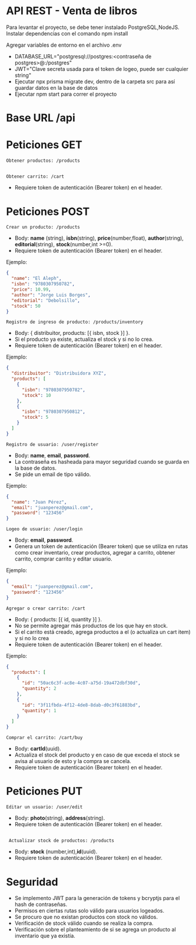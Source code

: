 # API REST - Venta de libros

Para levantar el proyecto, se debe tener instalado PostgreSQL,NodeJS.
Instalar dependencias con el comando npm install

Agregar variables de entorno en el archivo .env

- DATABASE_URL="postgresql://postgres:<contraseña de postgres>@<host>:<puerto>/postgres"
- JWT="Clave secreta usada para el token de logeo, puede ser cualquier string"
- Ejecutar npx prisma migrate dev, dentro de la carpeta src para así guardar datos en la base de datos
- Ejecutar npm start para correr el proyecto

# Base URL <b>/api</b>

# Peticiones <b>GET</b>

    Obtener productos: /products

##

    Obtener carrito: /cart

- Requiere token de autenticación (Bearer token) en el header.

# Peticiones <b>POST</b>

    Crear un producto: /products

- Body: <b>name</b> (string), <b>isbn</b>(string), <b>price</b>(number,float), <b>author</b>(string), <b>editorial</b>(string), <b>stock</b>(number,int >=0).
- Requiere token de autenticación (Bearer token) en el header.

Ejemplo:

```json
{
  "name": "El Aleph",
  "isbn": "9780307950782",
  "price": 10.99,
  "author": "Jorge Luis Borges",
  "editorial": "Debolsillo",
  "stock": 50
}
```

    Registro de ingreso de producto: /products/inventory

- Body: { distribuitor, products: [{ isbn, stock }] }.
- Si el producto ya existe, actualiza el stock y si no lo crea.
- Requiere token de autenticación (Bearer token) en el header.

Ejemplo:

```json
{
  "distribuitor": "Distribuidora XYZ",
  "products": [
    {
      "isbn": "9780307950782",
      "stock": 10
    },
    {
      "isbn": "9780307950812",
      "stock": 5
    }
  ]
}
```

    Registro de usuario: /user/register

- Body: <b>name</b>, <b>email</b>, <b>password</b>.
- La contraseña es hasheada para mayor seguridad cuando se guarda en la base de datos.
- Se pide un email de tipo válido.

Ejemplo:

```json
{
  "name": "Juan Pérez",
  "email": "juanperez@gmail.com",
  "password": "123456"
}
```

    Logeo de usuario: /user/login

- Body: <b>email</b>, <b>password</b>.
- Genera un token de autenticación (Bearer token) que se utiliza en rutas como crear inventario, crear productos, agregar a carrito, obtener carrito, comprar carrito y editar usuario.

Ejemplo:

```json
{
  "email": "juanperez@gmail.com",
  "password": "123456"
}
```

    Agregar o crear carrito: /cart

- Body: { products: [{ id, quantity }] }.
- No se permite agregar más productos de los que hay en stock.
- Si el carrito está creado, agrega productos a el (o actualiza un cart item) y si no lo crea
- Requiere token de autenticación (Bearer token) en el header.

Ejemplo:

```json
{
  "products": [
    {
      "id": "50ac6c3f-ac8e-4c07-a75d-19a472dbf30d",
      "quantity": 2
    },
    {
      "id": "3f11fbda-4f12-4de8-8dab-d0c3f61883bd",
      "quantity": 1
    }
  ]
}
```

    Comprar el carrito: /cart/buy

- Body: <b>cartId</b>(uuid).
- Actualiza el stock del producto y en caso de que exceda el stock se avisa al usuario de esto y la compra se cancela.
- Requiere token de autenticación (Bearer token) en el header.

# Peticiones <b>PUT</b>

    Editar un usuario: /user/edit

- Body: <b>photo</b>(string), <b>address</b>(string).
- Requiere token de autenticación (Bearer token) en el header.

##

     Actualizar stock de productos: /products

- Body: <b>stock</b> (number,int),<b>id</b>(uuid).
- Requiere token de autenticación (Bearer token) en el header.

# Seguridad

- Se implemento JWT para la generación de tokens y bcryptjs para el hash de contraseñas.
- Permisos en ciertas rutas solo válido para usuarios logeados.
- Se procuro que no existan productos con stock no válidos.
- Verificación de stock válido cuando se realiza la compra.
- Verificación sobre el planteamiento de si se agrega un producto al inventario que ya existía.
